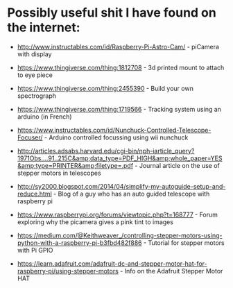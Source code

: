 # Possibly useful shit I have found on the internet:

* http://www.instructables.com/id/Raspberry-Pi-Astro-Cam/ - piCamera with display

* https://www.thingiverse.com/thing:1812708 - 3d printed mount to attach to eye piece

* https://www.thingiverse.com/thing:2455390 - Build your own spectrograph

* https://www.thingiverse.com/thing:1719566 - Tracking system using an arduino (in French)

* https://www.instructables.com/id/Nunchuck-Controlled-Telescope-Focuser/ - Arduino controlled focussing using wii nunchuck

* http://articles.adsabs.harvard.edu/cgi-bin/nph-iarticle_query?1971Obs....91..215C&amp;data_type=PDF_HIGH&amp;whole_paper=YES&amp;type=PRINTER&amp;filetype=.pdf - Journal article on the use of stepper motors in telescopes
* http://sy2000.blogspot.com/2014/04/simplify-my-autoguide-setup-and-reduce.html - Blog of a guy who has an auto guided telescope with raspberry pi
* https://www.raspberrypi.org/forums/viewtopic.php?t=168777 - Forum exploring why the picamera gives a pink tint to images
* https://medium.com/@Keithweaver_/controlling-stepper-motors-using-python-with-a-raspberry-pi-b3fbd482f886 - Tutorial for stepper motors with Pi GPIO 
* https://learn.adafruit.com/adafruit-dc-and-stepper-motor-hat-for-raspberry-pi/using-stepper-motors - Info on the Adafruit Stepper Motor HAT
